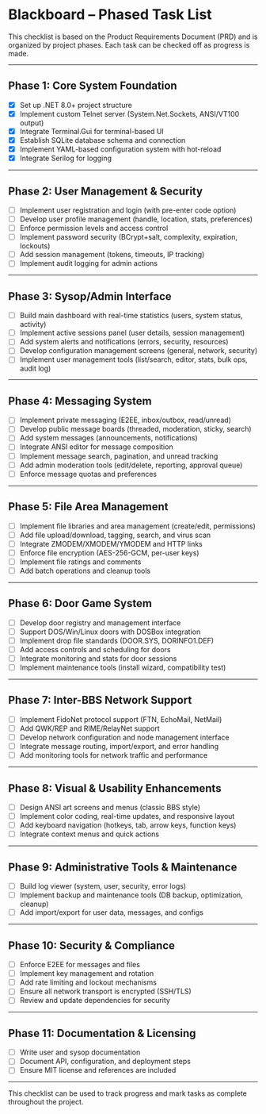 # Blackboard – Phased Task List

This checklist is based on the Product Requirements Document (PRD) and is organized by project phases. Each task can be checked off as progress is made.

---

## Phase 1: Core System Foundation
- [x] Set up .NET 8.0+ project structure
- [x] Implement custom Telnet server (System.Net.Sockets, ANSI/VT100 output)
- [x] Integrate Terminal.Gui for terminal-based UI
- [x] Establish SQLite database schema and connection
- [x] Implement YAML-based configuration system with hot-reload
- [x] Integrate Serilog for logging

---

## Phase 2: User Management & Security
- [ ] Implement user registration and login (with pre-enter code option)
- [ ] Develop user profile management (handle, location, stats, preferences)
- [ ] Enforce permission levels and access control
- [ ] Implement password security (BCrypt+salt, complexity, expiration, lockouts)
- [ ] Add session management (tokens, timeouts, IP tracking)
- [ ] Implement audit logging for admin actions

---

## Phase 3: Sysop/Admin Interface
- [ ] Build main dashboard with real-time statistics (users, system status, activity)
- [ ] Implement active sessions panel (user details, session management)
- [ ] Add system alerts and notifications (errors, security, resources)
- [ ] Develop configuration management screens (general, network, security)
- [ ] Implement user management tools (list/search, editor, stats, bulk ops, audit log)

---

## Phase 4: Messaging System
- [ ] Implement private messaging (E2EE, inbox/outbox, read/unread)
- [ ] Develop public message boards (threaded, moderation, sticky, search)
- [ ] Add system messages (announcements, notifications)
- [ ] Integrate ANSI editor for message composition
- [ ] Implement message search, pagination, and unread tracking
- [ ] Add admin moderation tools (edit/delete, reporting, approval queue)
- [ ] Enforce message quotas and preferences

---

## Phase 5: File Area Management
- [ ] Implement file libraries and area management (create/edit, permissions)
- [ ] Add file upload/download, tagging, search, and virus scan
- [ ] Integrate ZMODEM/XMODEM/YMODEM and HTTP links
- [ ] Enforce file encryption (AES-256-GCM, per-user keys)
- [ ] Implement file ratings and comments
- [ ] Add batch operations and cleanup tools

---

## Phase 6: Door Game System
- [ ] Develop door registry and management interface
- [ ] Support DOS/Win/Linux doors with DOSBox integration
- [ ] Implement drop file standards (DOOR.SYS, DORINFO1.DEF)
- [ ] Add access controls and scheduling for doors
- [ ] Integrate monitoring and stats for door sessions
- [ ] Implement maintenance tools (install wizard, compatibility test)

---

## Phase 7: Inter-BBS Network Support
- [ ] Implement FidoNet protocol support (FTN, EchoMail, NetMail)
- [ ] Add QWK/REP and RIME/RelayNet support
- [ ] Develop network configuration and node management interface
- [ ] Integrate message routing, import/export, and error handling
- [ ] Add monitoring tools for network traffic and performance

---

## Phase 8: Visual & Usability Enhancements
- [ ] Design ANSI art screens and menus (classic BBS style)
- [ ] Implement color coding, real-time updates, and responsive layout
- [ ] Add keyboard navigation (hotkeys, tab, arrow keys, function keys)
- [ ] Integrate context menus and quick actions

---

## Phase 9: Administrative Tools & Maintenance
- [ ] Build log viewer (system, user, security, error logs)
- [ ] Implement backup and maintenance tools (DB backup, optimization, cleanup)
- [ ] Add import/export for user data, messages, and configs

---

## Phase 10: Security & Compliance
- [ ] Enforce E2EE for messages and files
- [ ] Implement key management and rotation
- [ ] Add rate limiting and lockout mechanisms
- [ ] Ensure all network transport is encrypted (SSH/TLS)
- [ ] Review and update dependencies for security

---

## Phase 11: Documentation & Licensing
- [ ] Write user and sysop documentation
- [ ] Document API, configuration, and deployment steps
- [ ] Ensure MIT license and references are included

---

This checklist can be used to track progress and mark tasks as complete throughout the project.
